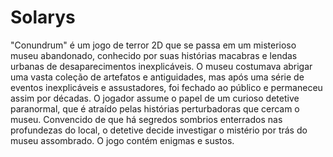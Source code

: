 # Solarys

"Conundrum" é um jogo de terror 2D que se passa em um misterioso museu abandonado, conhecido por suas histórias macabras e lendas urbanas de desaparecimentos inexplicáveis. O museu costumava abrigar uma vasta coleção de artefatos e antiguidades, mas após uma série de eventos inexplicáveis e assustadores, foi fechado ao público e permaneceu assim por décadas. O jogador assume o papel de um curioso detetive paranormal, que é atraído pelas histórias perturbadoras que cercam o museu. Convencido de que há segredos sombrios enterrados nas profundezas do local, o detetive decide investigar o mistério por trás do museu assombrado. O jogo contém enigmas e sustos.
